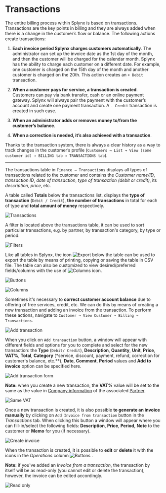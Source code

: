 Transactions
============

The entire billing process within Splynx is based on transactions. Transactions are the key points in billing and they are always added when there is a change in the customer’s flow or balance. The following actions create transactions:

1. **Each invoice period Splynx charges customers automatically**. The administrator can set up the invoice date as the 1st day of the month, and then the customer will be charged for the calendar month.
Splynx has the ability to charge each customer on a different date. For example, one customer is charged on the 15th day of the month and another customer is charged on the 20th. This action creates an `+ Debit` transaction.

2. **When a customer pays for service, a transaction is created**. Customers can pay via bank transfer, cash or an online payment gateway. Splynx will always pair the payment with the customer’s account and create one payment transaction. A `- Credit` transaction is created in such case.

3. **When an administrator adds or removes money to/from the customer’s balance**.

4. **When a correction is needed, it’s also achieved with a transaction**.

Thanks to the transaction system, there is always a clear history as a way to track changes in the customer’s profile (`Customers → List → View (some customer id) → BILLING tab → TRANSACTIONS tab`).

---

The transactions table in `Finance → Transactions` displays all types of transactions related to the customer and contains the *Customer name/ID*, *transaction ID*, *date of transaction*, *type of transaction (debit or credit)*, its *description*, *price*, etc.

A table called **Totals** below the transactions list, displays the **type of transaction** (`Debit / Credit`), **the number of transactions** in total for each of type and **total amount of money** respectively.

  ![Transactions](./transactions.png)

A filter is located above the transactions table, it can be used to sort particular transactions, e.g. by partner, by transaction's category, by type or period.

  ![Filters](./filters.png)

Like all tables in Splynx, the icon <icon class="image-icon">![Export](export_icon.png)</icon> below the table can be used to export the table by means of printing, copying or saving the table in CSV file. The table can also be customized to view desired/preferred fields/columns with the use of <icon class="image-icon">![Columns](columns_icon.png)</icon> icon.

  ![Buttons](export.png)

  ![Columns](./columns.png)

Sometimes it's necessary to **correct customer account balance** due to offering of free services, credit, etc. We can do this by means of creating a new transaction and adding an invoice from the transaction. To perform these actions, navigate to `Customer → View Customer → Billing → Transactions`.

  ![Add transaction](./add_transaction.png)

When you click on `Add transaction` button, a window will appear with different fields and options for you to complete and select for the new transaction: the **Type** (`Debit/ Credit`), **Description**, **Quantity**, **Unit**, **Price**, **VAT%**, **Total**, **Category** (*service, discount, payment, refund, correction for customer's balance, etc.**), **Date**, **Comment**, **Period** values and **Add to invoice** option can be specified here.

  ![Add transaction form](./create_transaction_form.png)

**Note:** when you create a new transaction, the **VAT%** value will be set to the same as the value in [Company information](configuration/system/company_information/company_information.md) of the associated [Partner](administration/main/partners/partners.md).

![Same VAT](./same_vat.png)

Once a new transaction is created, it is also possible **to generate an invoice manually** by clicking on `Add Invoice from transaction` button in the *Transactions* tab. When clicking this button a window will appear where you can fill-in/select the following fields: **Description**, **Price**, **Period**, **Note** to the customer or **Memo** for you (if necessary).

  ![Create invoice](./create_invoice.png)

When the transaction is created, it is possible to **edit** or **delete** it with the icons in the *Operations* column <icon class="image-icon">![Buttons](./small_buttons.png)</icon> .

**Note:** if you've added an *Invoice from a transaction*, the transaction by itself will be as read-only (you cannot edit or delete the transaction), however, the invoice can be edited accordingly.

  ![Read only](./read_only.png)
